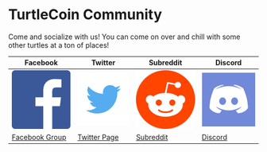 # TurtleCoin Community

Come and socialize with us! You can come on over and chill with some other turtles at a ton of places!

| Facebook                                             | Twitter                                         | Subreddit                                   | Discord                               |
| ---------------------------------------------------- | ----------------------------------------------- | ------------------------------------------- | ------------------------------------- |
| ![facebook](about/images/faceb-logo.png)             | ![twitter](about/images/twit-logo.png)          | ![reddit](about/images/reddit-logo.jpg)     | ![discord](about/images/dis-logo.png) |
| [Facebook Group](https://www.facebook.com/trtlcoin/) | [Twitter Page](https://twitter.com/_turtlecoin) | [Subreddit](https://www.reddit.com/r/TRTL/) | [Discord](https://discord.gg/qyXqkuk) |
